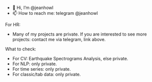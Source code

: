 - 👋 Hi, I’m @jeanhowl
- 📫 How to reach me: telegram @jeanhowl
  
For HR:
- Many of my projects are private. If you are interested to see more projects: contact me via telegram, link above.

What to check:
- For CV: Earthquake Spectrograms Analysis, else private.
- For NLP: only private.
- For time series: only private.
- For classic/tab data: only private.
